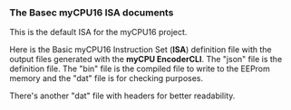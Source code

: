 ### The Basec myCPU16 ISA documents
This is the default ISA for the myCPU16 project.

Here is the Basic myCPU16 Instruction Set (**ISA**) definition file with the output files generated with the **myCPU EncoderCLI**.
The "json" file is the definition file. The "bin" file is the compiled file to write to the EEProm memory and the "dat" file is for checking purposes.

There's another "dat" file with headers for better readability.


